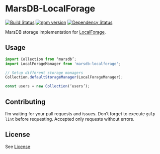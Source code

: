 MarsDB-LocalForage
=========

[![Build Status](https://travis-ci.org/c58/marsdb-localforage.svg?branch=master)](https://travis-ci.org/c58/marsdb-localforage)
[![npm version](https://badge.fury.io/js/marsdb-localforage.svg)](https://www.npmjs.com/package/marsdb-localforage)
[![Dependency Status](https://david-dm.org/c58/marsdb-localforage.svg)](https://david-dm.org/c58/marsdb-localforage)

MarsDB storage implementation for [LocalForage](https://github.com/mozilla/localForage).

## Usage
```javascript
import Collection from ‘marsdb’;
import LocalForageManager from 'marsdb-localforage';

// Setup different storage managers
Collection.defaultStorageManager(LocalForageManager);

const users = new Collection(‘users’);
```

## Contributing
I’m waiting for your pull requests and issues.
Don’t forget to execute `gulp lint` before requesting. Accepted only requests without errors.

## License
See [License](LICENSE)